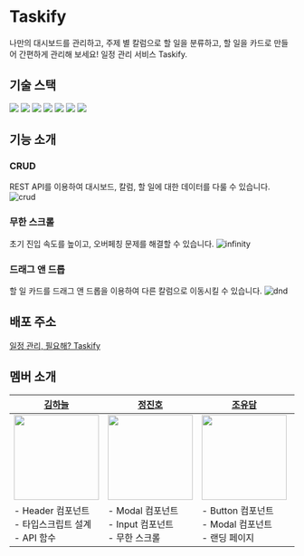 # Taskify

나만의 대시보드를 관리하고, 주제 별 칼럼으로 할 일을 분류하고, 할 일을 카드로 만들어 간편하게 관리해 보세요! 일정 관리 서비스 Taskify.
<br/>

## 기술 스택

<div> 
<img src="https://img.shields.io/badge/react-61dafb?style=for-the-badge&logo=react&logoColor=white"> 
<img src="https://img.shields.io/badge/typescript-3178C6?style=for-the-badge&logo=typescript&logoColor=white">
<img src="https://img.shields.io/badge/nextjs-000000?style=for-the-badge&logo=nextdotjs&logoColor=white">
<img src="https://img.shields.io/badge/eslint-4B32C3?style=for-the-badge&logo=eslint&logoColor=white">
<img src="https://img.shields.io/badge/prettier-F7B93E?style=for-the-badge&logo=prettier&logoColor=white">
<img src="https://img.shields.io/badge/git-f05032?style=for-the-badge&logo=git&logoColor=white">
<img src="https://img.shields.io/badge/reactquery-FF4154?style=for-the-badge&logo=reactquery&logoColor=white">
</div>

## 기능 소개

### CRUD

REST API를 이용하여 대시보드, 칼럼, 할 일에 대한 데이터를 다룰 수 있습니다.
![crud](https://github.com/harigari/taskify/assets/78120157/17e45398-f905-435d-b84b-8a4106361e53)

### 무한 스크롤

초기 진입 속도를 높이고, 오버페칭 문제를 해결할 수 있습니다.
![infinity](https://github.com/harigari/taskify/assets/78120157/7e4e84c8-cf3f-46f1-ba23-e2aba0f8c559)

### 드래그 앤 드롭

할 일 카드를 드래그 앤 드롭을 이용하여 다른 칼럼으로 이동시킬 수 있습니다.
![dnd](https://github.com/harigari/taskify/assets/78120157/c1d8e010-ecb4-413d-a3df-65932a35f4c0)

## 배포 주소

[일정 관리, 필요해? Taskify](https://taskify-harigari.vercel.app/)

## 멤버 소개

| [김하늘](https://github.com/han-kimm)                                       | [정진호](https://github.com/ayden94)                                          | [조유담](https://github.com/youdame)                                          | [안지수](https://github.com/An-jisu)                                         |
| --------------------------------------------------------------------------- | ----------------------------------------------------------------------------- | ----------------------------------------------------------------------------- | ---------------------------------------------------------------------------- |
| <img src="https://avatars.githubusercontent.com/u/78120157?v=4" width=150/> | <img src="https://avatars.githubusercontent.com/u/144667387?v=4" width=150 /> | <img src="https://avatars.githubusercontent.com/u/112458620?v=4" width=150 /> | <img src="https://avatars.githubusercontent.com/u/70849122?v=4" width=150 /> |
| - Header 컴포넌트 <br/> - 타입스크립트 설계 <br/> - API 함수                | - Modal 컴포넌트 <br/> - Input 컴포넌트 <br/> - 무한 스크롤                   | - Button 컴포넌트 <br/> - Modal 컴포넌트 <br/> - 랜딩 페이지                  | - Chips 컴포넌트 <br/> - Cards 컴포넌트 <br/> - dashboard 페이지             |
